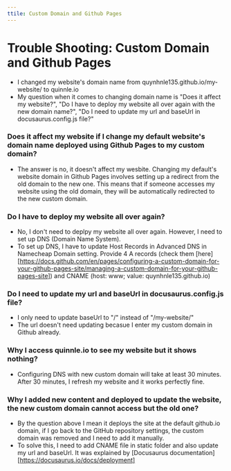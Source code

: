 ```yaml
---
ttile: Custom Domain and Github Pages
---
```


# Trouble Shooting: Custom Domain and Github Pages

* I changed my website's domain name from quynhnle135.github.io/my-website/ to quinnle.io
* My question when it comes to changing domain name is "Does it affect my website?", "Do I have to deploy my website all over again with the new domain name?", "Do I need to update my url and baseUrl in docusaurus.config.js file?"


### Does it affect my website if I change my default website's domain name deployed using Github Pages to my custom domain?
- The answer is no, it doesn't affect my wesbite. Changing my default's website domain in Github Pages involves setting up a redirect from the old domain to the new one. This means that if someone accesses my website using the old domain, they will be automatically redirected to the new custom domain.

### Do I have to deploy my website all over again?
- No, I don't need to deplpy my website all over again. However, I need to set up DNS (Domain Name System).
- To set up DNS, I have to update Host Records in Advanced DNS in Namecheap Domain setting. Provide 4 A records (check them [here][https://docs.github.com/en/pages/configuring-a-custom-domain-for-your-github-pages-site/managing-a-custom-domain-for-your-github-pages-site]) and CNAME (host: www; value: quynhnle135.github.io)


### Do I need to update my url and baseUrl in docusaurus.config.js file?
- I only need to update baseUrl to "/" instead of "/my-website/"
- The url doesn't need updating becasue I enter my custom domain in Github already.

### Why I access quinnle.io to see my website but it shows nothing?
- Configuring DNS with new custom domain will take at least 30 minutes. After 30 minutes, I refresh my website and it works perfectly fine.

### Why I added new content and deployed to update the website, the new custom domain cannot access but the old one?
- By the question above I mean it deploys the site at the default github.io domain, if I go back to the GitHub repository settings, the custom domain was removed and I need to add it manually.
- To solve this, I need to add CNAME file in static folder and also update my url and baseUrl. It was explained by [Docusaurus documentation][https://docusaurus.io/docs/deployment]
